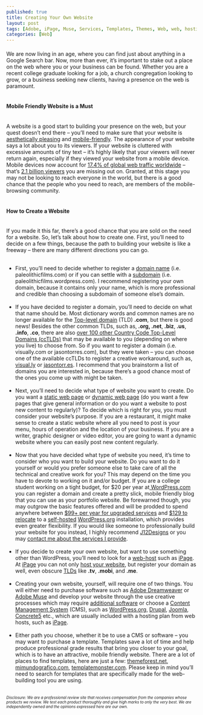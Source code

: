 ```yaml
---
published: true
title: Creating Your Own Website
layout: post
tags: [Adobe, iPage, Muse, Services, Templates, Themes, Web, web, hosting, Website, WordPress, ]
categories: [Web]
---
```

<h4>
</h4>
We are now living in an age, where you can find just about anything in a Google Search bar. Now, more than ever, it’s important to stake out a place on the web where you or your business can be found. Whether you are a recent college graduate looking for a job, a church congregation looking to grow, or a business seeking new clients, having a presence on the web is paramount.<br />
<br />
<h4>
Mobile Friendly Website is a Must</h4>
<br />
A website is a good start to building your presence on the web, but your quest doesn’t end there – you’ll need to make sure that your website is <a href="http://fltdsgn.com/" target="_blank" title="A Collection of the Best Designs on the Web">aesthetically pleasing</a> and <a href="http://www.entrepreneur.com/blog/224508" target="_blank" title="Google's 3 Essentials for Mobile-Friendly Websites">mobile-friendly</a>. The appearance of your website says a lot about you to its viewers. If your website is cluttered with excessive amounts of tiny text – it’s highly likely that your viewers will never return again, especially if they viewed your website from a mobile device. Mobile devices now account for <a href="http://mashable.com/2013/08/20/mobile-web-traffic/" target="_blank" title="Click to view data source">17.4% of global web traffic worldwide</a> – that’s <a href="http://mashable.com/2013/08/20/mobile-web-traffic/" target="_blank" title="Click to view data source">2.1 billion viewers</a> you are missing out on. Granted, at this stage you may not be looking to reach everyone in the world, but there is a good chance that the people who you need to reach, are members of the mobile-browsing community.<br />
<br />
<h4>
How to Create a Website</h4>
<br />
If you made it this far, there’s a good chance that you are sold on the need for a website. So, let’s talk about how to create one. First, you’ll need to decide on a few things, because the path to building your website is like a freeway – there are many different directions you can go.<br />
<ul><br />
<li>First, you’ll need to decide whether to register a <a href="http://en.wikipedia.org/wiki/Domain_name" target="_blank" title="Define in Wikipedia">domain name</a> (i.e. paleolithicfilms.com) or if you can settle with a <a href="http://en.wikipedia.org/wiki/Subdomain" target="_blank" title="Define in Wikipedia">subdomain</a> (i.e. paleolithicfilms.wordpress.com). I recommend registering your own domain, because it contains only your name, which is more professional and credible than choosing a subdomain of someone else’s domain.</li>
<br />
<li>If you have decided to register a domain, you’ll need to decide on what that name should be. Most dictionary words and common names are no longer available for the <a href="http://en.wikipedia.org/wiki/Top-level_domain" target="_blank">Top-level domain</a> (TLD) <b>.com</b>, but there is good news! Besides the other common TLDs, such as,<b> .org, .net</b>,<b> .biz</b>,<b> .us</b>,<b> .info</b>, <b>.co</b>, there are also <a href="http://en.wikipedia.org/wiki/ISO_3166-1_alpha-2" target="_blank" title="List of Country Code Top-Level Domains">over 100 other Country Code Top-Level Domains (ccTLDs)</a> that may be available to you (depending on where you live) to choose from. So if you want to register a domain (i.e. visually.com or jasontorres.com), but they were taken – you can choose one of the available ccTLDs to register a creative workaround, such as, <a href="http://visual.ly/" target="_blank" title="Infographics &amp; Data Visualization">visual.ly</a> or <a href="http://jasontorr.es/" target="_blank">jasontorr.es</a>. I recommend that you brainstorm a list of domains you are interested in, because there’s a good chance most of the ones you come up with might be taken.</li>
<br />
<li>Next, you’ll need to decide what type of website you want to create. Do you want a <a href="http://en.wikipedia.org/wiki/Static_web_page" target="_blank" title="Define in Wikipedia">static web page</a> or <a href="http://en.wikipedia.org/wiki/Dynamic_web_page" target="_blank" title="Define in Wikipedia">dynamic web page</a> (do you want a few pages that give general information or do you want a website to post new content to regularly)? To decide which is right for you, you must consider your website’s purpose. If you are a restaurant, it might make sense to create a static website where all you need to post is your menu, hours of operation and the location of your business. If you are a writer, graphic designer or video editor, you are going to want a dynamic website where you can easily post new content regularly.</li>
<br />
<li>Now that you have decided what type of website you need, it’s time to consider who you want to build your website. Do you want to do it yourself or would you prefer someone else to take care of all the technical and creative work for you? This may depend on the time you have to devote to working on it and/or budget. If you are a college student working on a tight budget, for $20 per year at<a href="http://wordpress.com/" target="_blank"> WordPress.com</a> you can register a domain and create a pretty slick, mobile friendly blog that you can use as your portfolio website. Be forewarned though, you may outgrow the basic features offered and will be prodded to spend anywhere between <a href="http://store.wordpress.com/" target="_blank" title="WordPress Store">$99+ per year for upgraded services</a> and <a href="http://store.wordpress.com/premium-upgrades/guided-transfer/" target="_blank">$129 to relocate</a> to a <a href="http://www.ipage.com/join/index.bml?AffID=707512" target="_blank">self-hosted</a> <a href="http://en.support.wordpress.com/com-vs-org/" target="_blank" title="WordPress.com vs WordPress.org">WordPress.org</a> installation, which provides even greater flexibility. If you would like someone to professionally build your website for you instead, I highly recommend <a href="http://j12designs.com/" target="_blank">J12Designs</a> or you may <a href="http://aaronjosephgarcia.com/contact" target="_blank">contact me about the services I provide</a>.</li>
<br />
<li>If you decide to create your own website, but want to use something other than WordPress, you’ll need to look for a <a href="http://en.wikipedia.org/wiki/Web_hosting_service" target="_blank">web-host</a> such as <a href="http://www.ipage.com/join/index.bml?AffID=707512" target="_blank">iPage</a>. At <a href="http://www.ipage.com/join/index.bml?AffID=707512" target="_blank">iPage</a> you can not only <a href="http://en.wikipedia.org/wiki/Web_hosting_service" target="_blank">host your website</a>, but register your domain as well, even obscure <a href="http://en.wikipedia.org/wiki/Top-level_domain" target="_blank" title="Define in Wikipedia">TLDs</a> like <b>.tv</b>, <b>.mobi</b>, and <b>.me</b>.</li>
<br />
<li>Creating your own website, yourself, will require one of two things. You will either need to purchase software such as <a href="http://www.adobe.com/products/dreamweaver.html" target="_blank" title="Download Adobe Dreamweaver">Adobe Dreamweaver</a> or <a href="http://www.adobe.com/products/muse.html" target="_blank" title="Download Adobe Muse">Adobe Muse</a> and develop your website through the use creative processes which may require <a href="http://www.adobe.com/products/creativecloud.html" target="_blank">additional software</a> or choose a <a href="http://en.wikipedia.org/wiki/List_of_content_management_systems" target="_blank" title="List of Content Management Systems">Content Management System</a> (CMS), such as <a href="http://wordpress.org/" target="_blank">WordPress.org</a>, <a href="https://drupal.org/" target="_blank">Drupal</a>, <a href="http://www.joomla.org/" target="_blank">Joomla</a>, <a href="http://www.concrete5.org/" target="_blank">Concrete5</a> etc., which are usually included with a hosting plan from web hosts, such as <a href="http://www.ipage.com/join/index.bml?AffID=707512" target="_blank">iPage</a>.</li>
<br />
<li>Either path you choose, whether it be to use a CMS or software – you may want to purchase a template. Templates save a lot of time and help produce professional grade results that bring you closer to your goal, which is to have an attractive, mobile friendly website. There are a lot of places to find templates, here are just a few: <a href="http://themeforest.net/" target="_blank">themeforest.net</a>, <a href="http://mimundografico.com/" target="_blank">mimundografico.com</a>, <a href="http://templatemonster.com/" target="_blank">templatemonster.com</a>. Please keep in mind you’ll need to search for templates that are specifically made for the web-building tool you are using.</li>
</ul>
<br class="Apple-interchange-newline" />
<span style="font-size: x-small; font-style: italic;">Disclosure: We are a professional review site that receives compensation from the companies whose products we review. We test each product thoroughly and give high marks to only the very best. We are independently owned and the opinions expressed here are our own.</span><br />
<ul>
</ul>